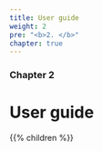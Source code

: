 ```yaml
---
title: User guide
weight: 2
pre: "<b>2. </b>"
chapter: true
---
```


### Chapter 2

# User guide
{{% children  %}}